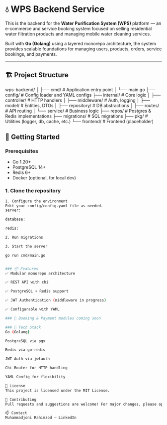 # 💧 WPS Backend Service

This is the backend for the **Water Purification System (WPS)** platform — an e-commerce and service booking system focused on selling residential water filtration products and managing mobile water cleaning services.

Built with **Go (Golang)** using a layered monorepo architecture, the system provides scalable foundations for managing users, products, orders, service bookings, and payments.

---

## 🏗️ Project Structure

wps-backend/
│
├── cmd/ # Application entry point
│ └── main.go
├── config/ # Config loader and YAML configs
├── internal/ # Core logic
│ ├── controller/ # HTTP handlers
│ ├── middleware/ # Auth, logging
│ ├── model/ # Entities, DTOs
│ ├── repository/ # DB abstractions
│ ├── routes/ # API routing
│ └── service/ # Business logic
├── repos/ # Postgres & Redis implementations
├── migrations/ # SQL migrations
├── pkg/ # Utilities (logger, db, cache, etc.)
└── frontend/ # Frontend (placeholder)


## 🚀 Getting Started

### Prerequisites
- Go 1.20+
- PostgreSQL 14+
- Redis 6+
- Docker (optional, for local dev)

### 1. Clone the repository
```bash
1. Configure the environment
Edit your config/config.yaml file as needed.
server:

database:

redis:

2. Run migrations

3. Start the server

go run cmd/main.go


### 📦 Features
✅ Modular monorepo architecture

✅ REST API with chi

✅ PostgreSQL + Redis support

✅ JWT Authentication (middleware in progress)

✅ Configurable with YAML

### 🧩 Booking & Payment modules coming soon

### 🧠 Tech Stack
Go (Golang)

PostgreSQL via pgx

Redis via go-redis

JWT Auth via jwtauth

Chi Router for HTTP handling

YAML Config for flexibility

📄 License
This project is licensed under the MIT License.

🤝 Contributing
Pull requests and suggestions are welcome! For major changes, please open an issue first to discuss what you’d like to change.

📫 Contact
Muhammadjoni Rahimzod – LinkedIn
